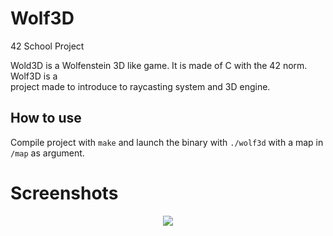 # Wolf3D
42 School Project

Wold3D is a Wolfenstein 3D like game. It is made of C with the 42 norm. Wolf3D is a<BR>
project made to introduce to raycasting system and 3D engine.

## How to use

Compile project with `make` and launch the binary with `./wolf3d` with a map in `/map` as argument.

# Screenshots
<P align="center">
  <IMG src="https://img4.hostingpics.net/pics/473570ScreenShot20170513at113634AM.png"/>
</P>
